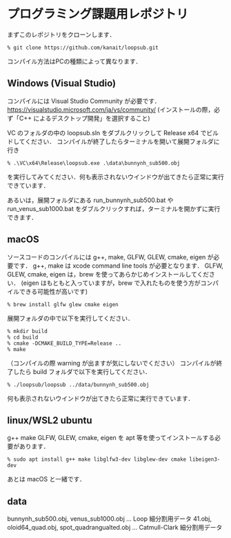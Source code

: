 # プログラミング課題用レポジトリ

まずこのレポジトリをクローンします．
```
% git clone https://github.com/kanait/loopsub.git
```

コンパイル方法はPCの種類によって異なります．

## Windows (Visual Studio)

コンパイルには Visual Studio Community が必要です．
https://visualstudio.microsoft.com/ja/vs/community/
(インストールの際，必ず「C++ によるデスクトップ開発」を選択すること)

VC のフォルダの中の loopsub.sln をダブルクリックして Release x64 でビルドしてください．
コンパイルが終了したらターミナルを開いて展開フォルダに行き
```
% .\VC\x64\Release\loopsub.exe .\data\bunnynh_sub500.obj
```
を実行してみてください．何も表示されないウインドウが出てきたら正常に実行できています．

あるいは，展開フォルダにある run_bunnynh_sub500.bat や run_venus_sub1000.bat をダブルクリックすれば，ターミナルを開かずに実行できます．

## macOS

ソースコードのコンパイルには g++, make, GLFW, GLEW, cmake, eigen が必要です．
g++, make は xcode command line tools が必要となります．
GLFW, GLEW, cmake, eigen は，brew を使ってあらかじめインストールしてください．
(eigen はもともと入っていますが，brew で入れたものを使う方がコンパイルできる可能性が高いです)
```
% brew install glfw glew cmake eigen
```
展開フォルダの中で以下を実行してください．
```
% mkdir build
% cd build
% cmake -DCMAKE_BUILD_TYPE=Release ..
% make
```
（コンパイルの際 warning が出ますが気にしないでください）
コンパイルが終了したら build フォルダで以下を実行してください．
```
% ./loopsub/loopsub ../data/bunnynh_sub500.obj
```
何も表示されないウインドウが出てきたら正常に実行できています．

## linux/WSL2 ubuntu

g++ make GLFW, GLEW, cmake, eigen を apt 等を使ってインストールする必要があります．
```
% sudo apt install g++ make libglfw3-dev libglew-dev cmake libeigen3-dev
```
あとは macOS と一緒です．

## data

bunnynh_sub500.obj, venus_sub1000.obj ... Loop 細分割用データ
41.obj, oloid64_quad.obj, spot_quadrangualted.obj ... Catmull-Clark 細分割用データ
